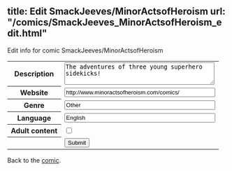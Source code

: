 title: Edit SmackJeeves/MinorActsofHeroism
url: "/comics/SmackJeeves_MinorActsofHeroism_edit.html"
---
Edit info for comic SmackJeeves/MinorActsofHeroism

<form name="comic" action="http://gaepostmail.appspot.com/comic/" method="post">
<table class="comicinfo">
<tr>
<th>Description</th><td><textarea name="description" cols="40" rows="3">The adventures of three young superhero sidekicks!</textarea></td>
</tr>
<tr>
<th>Website</th><td><input type="text" name="url" value="http://www.minoractsofheroism.com/comics/" size="40"/></td>
</tr>
<tr>
<th>Genre</th><td><input type="text" name="genre" value="Other" size="40"/></td>
</tr>
<tr>
<th>Language</th><td><input type="text" name="language" value="English" size="40"/></td>
</tr>
<tr>
<th>Adult content</th><td><input type="checkbox" name="adult" value="adult" /></td>
</tr>
<tr>
<th></th><td>
<input type="hidden" name="comic" value="SmackJeeves_MinorActsofHeroism" />
<input type="submit" name="submit" value="Submit" />
</td>
</tr>
</table>
</form>

Back to the [comic](SmackJeeves_MinorActsofHeroism.html).
